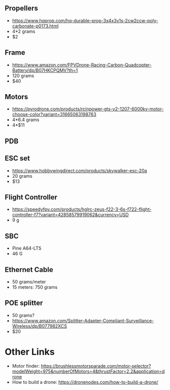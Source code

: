 ## Propellers
* https://www.hqprop.com/hq-durable-prop-3x4x3v1s-2cw2ccw-poly-carbonate-p0173.html
* 4*2 grams
* $2

## Frame
* https://www.amazon.com/FPVDrone-Racing-Carbon-Quadcopter-Battery/dp/B07HKCPQMV?th=1
* 120 grams
* $40 

## Motors
* https://pyrodrone.com/products/rcinpower-gts-v2-1207-6000kv-motor-choose-color?variant=31665063198763
* 4*6.4 grams
* 4*$11

## PDB

## ESC set
* https://www.hobbywingdirect.com/products/skywalker-esc-20a
* 20 grams
* $13

## Flight Controller
* https://speedyfpv.com/products/hglrc-zeus-f22-3-6s-f722-flight-controller-f7?variant=42858579919062&currency=USD
* 9 g

## SBC
* Pine A64-LTS
* 46 G

## Ethernet Cable
* 50 grams/meter
* 15 meters: 750 grams

## POE splitter
* 50 grams?
* https://www.amazon.com/Splitter-Adapter-Compliant-Surveillance-Wireless/dp/B077982XCS
* $20

# Other Links
* Motor finder: https://brushlessmotorsparade.com/motor-selector?modelWeight=975&numberOfMotors=4&thrustFactor=2.2&application=drone
* How to build a drone: https://dronenodes.com/how-to-build-a-drone/